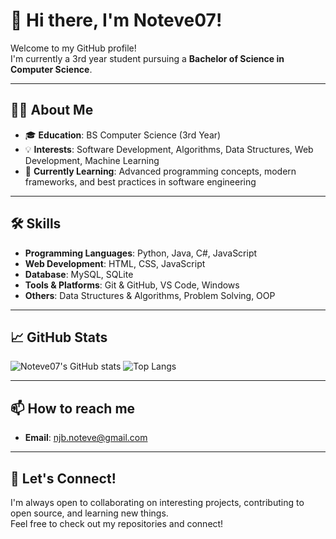 # 👋 Hi there, I'm Noteve07!

Welcome to my GitHub profile!  
I'm currently a 3rd year student pursuing a **Bachelor of Science in Computer Science**.

---

## 🧑‍💻 About Me

- 🎓 **Education**: BS Computer Science (3rd Year)
- 💡 **Interests**: Software Development, Algorithms, Data Structures, Web Development, Machine Learning
- 🌱 **Currently Learning**: Advanced programming concepts, modern frameworks, and best practices in software engineering

---

## 🛠️ Skills

- **Programming Languages**: Python, Java, C#, JavaScript
- **Web Development**: HTML, CSS, JavaScript
- **Database**: MySQL, SQLite
- **Tools & Platforms**: Git & GitHub, VS Code, Windows
- **Others**: Data Structures & Algorithms, Problem Solving, OOP

---

## 📈 GitHub Stats

![Noteve07's GitHub stats](https://github-readme-stats.vercel.app/api?username=noteve07&show_icons=true&theme=github_dark)
![Top Langs](https://github-readme-stats.vercel.app/api/top-langs/?username=noteve07&layout=compact&theme=github_dark)

---

## 📫 How to reach me

- **Email**: [njb.noteve@gmail.com](mailto:njb.noteve12@gmail.com)

---

## 🚀 Let's Connect!

I'm always open to collaborating on interesting projects, contributing to open source, and learning new things.  
Feel free to check out my repositories and connect!

